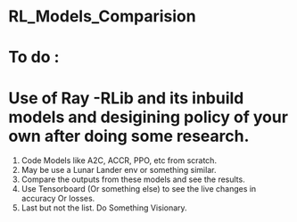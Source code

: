 # RL_Models_Comparision

# To do :

# Use of Ray -RLib  and its inbuild models and desigining policy of your own after doing some research.

1. Code Models like A2C, ACCR, PPO, etc from scratch. 
2. May be use a Lunar Lander env or something similar.
3. Compare the outputs from these models and see the results. 
4. Use Tensorboard (Or something else) to see the live changes in accuracy Or losses. 
5. Last but not the list. Do Something Visionary. 
